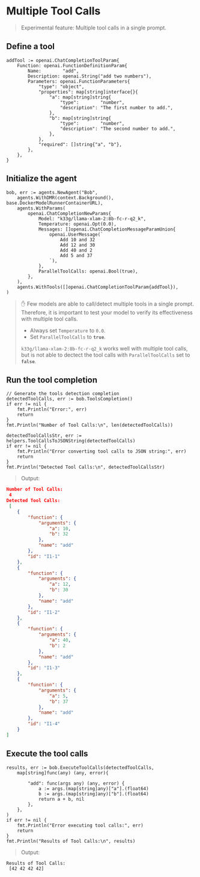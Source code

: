 # Multiple Tool Calls
> Experimental feature: Multiple tool calls in a single prompt.

## Define a tool
```golang
addTool := openai.ChatCompletionToolParam{
    Function: openai.FunctionDefinitionParam{
        Name:        "add",
        Description: openai.String("add two numbers"),
        Parameters: openai.FunctionParameters{
            "type": "object",
            "properties": map[string]interface{}{
                "a": map[string]string{
                    "type":        "number",
                    "description": "The first number to add.",
                },
                "b": map[string]string{
                    "type":        "number",
                    "description": "The second number to add.",
                },
            },
            "required": []string{"a", "b"},
        },
    },
}
```

## Initialize the agent

```golang
bob, err := agents.NewAgent("Bob",
    agents.WithDMR(context.Background(), base.DockerModelRunnerContainerURL),
    agents.WithParams(
        openai.ChatCompletionNewParams{
			Model: "k33g/llama-xlam-2:8b-fc-r-q2_k",
            Temperature: openai.Opt(0.0),
            Messages: []openai.ChatCompletionMessageParamUnion{
                openai.UserMessage(`
                    Add 10 and 32
                    Add 12 and 30
                    Add 40 and 2
                    Add 5 and 37			
                `),
            },
            ParallelToolCalls: openai.Bool(true),
        },
    ),
    agents.WithTools([]openai.ChatCompletionToolParam{addTool}),
)
```

> ✋ Few models are able to call/detect multiple tools in a single prompt. Therefore, it is important to test your model to verify its effectiveness with multiple tool calls.
> - Always set `Temperature` to `0.0`.
> - Set `ParallelToolCalls` to **`true`**.
>
> `k33g/llama-xlam-2:8b-fc-r-q2_k` works well with multiple tool calls, but is not able to dectect the tool calls with `ParallelToolCalls` set to **`false`**.

## Run the tool completion
```golang
// Generate the tools detection completion
detectedToolCalls, err := bob.ToolsCompletion()
if err != nil {
    fmt.Println("Error:", err)
    return
}
fmt.Println("Number of Tool Calls:\n", len(detectedToolCalls))

detectedToolCallsStr, err := helpers.ToolCallsToJSONString(detectedToolCalls)
if err != nil {
    fmt.Println("Error converting tool calls to JSON string:", err)
    return
}
fmt.Println("Detected Tool Calls:\n", detectedToolCallsStr)
```

> Output:
```json
Number of Tool Calls:
 4
Detected Tool Calls:
 [
    {
        "function": {
            "arguments": {
                "a": 10,
                "b": 32
            },
            "name": "add"
        },
        "id": "I1-1"
    },
    {
        "function": {
            "arguments": {
                "a": 12,
                "b": 30
            },
            "name": "add"
        },
        "id": "I1-2"
    },
    {
        "function": {
            "arguments": {
                "a": 40,
                "b": 2
            },
            "name": "add"
        },
        "id": "I1-3"
    },
    {
        "function": {
            "arguments": {
                "a": 5,
                "b": 37
            },
            "name": "add"
        },
        "id": "I1-4"
    }
]
```

## Execute the tool calls
```golang
results, err := bob.ExecuteToolCalls(detectedToolCalls,
    map[string]func(any) (any, error){

        "add": func(args any) (any, error) {
            a := args.(map[string]any)["a"].(float64)
            b := args.(map[string]any)["b"].(float64)
            return a + b, nil
        },
    },
)
if err != nil {
    fmt.Println("Error executing tool calls:", err)
    return
}
fmt.Println("Results of Tool Calls:\n", results)

```

> Output:
```text
Results of Tool Calls:
 [42 42 42 42]
```
